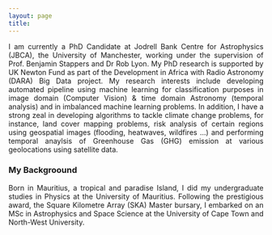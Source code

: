 ```yaml
---
layout: page
title:
---
```


<p style='text-align: justify;'>I am currently a PhD Candidate at Jodrell Bank Centre for Astrophysics (JBCA), the University of Manchester, working under the supervision of Prof. Benjamin Stappers and Dr Rob Lyon. My PhD research is supported by UK Newton Fund as part of the Development in Africa with Radio Astronomy (DARA) Big Data project. My research interests include developing automated pipeline using machine learning for classification purposes in image domain (Computer Vision) & time domain Astronomy (temporal analysis) and in imbalanced machine learning problems. In addition, I have a strong zeal in developing algorithms to tackle climate change problems, for instance, land cover mapping problems, risk analysis of certain regions using geospatial images (flooding, heatwaves, wildfires ...) and performing temporal anaylsis of Greenhouse Gas (GHG) emission at various geolocations using satellite data.</p>

### My Backgroound

<p style='text-align: justify;'> 
Born in Mauritius, a tropical and paradise Island, I did my undergraduate studies in Physics at the University of Mauritius. Following the prestigious award, the Square Kilometre Array (SKA) Master bursary, I embarked on an MSc in Astrophysics and Space Science at the University of Cape Town and North-West University. 
</p>


